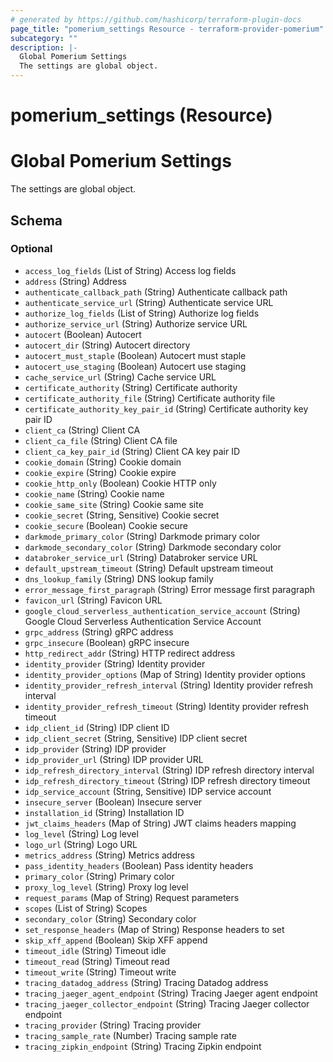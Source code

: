 ```yaml
---
# generated by https://github.com/hashicorp/terraform-plugin-docs
page_title: "pomerium_settings Resource - terraform-provider-pomerium"
subcategory: ""
description: |-
  Global Pomerium Settings
  The settings are global object.
---
```


# pomerium_settings (Resource)

# Global Pomerium Settings

The settings are global object.



<!-- schema generated by tfplugindocs -->
## Schema

### Optional

- `access_log_fields` (List of String) Access log fields
- `address` (String) Address
- `authenticate_callback_path` (String) Authenticate callback path
- `authenticate_service_url` (String) Authenticate service URL
- `authorize_log_fields` (List of String) Authorize log fields
- `authorize_service_url` (String) Authorize service URL
- `autocert` (Boolean) Autocert
- `autocert_dir` (String) Autocert directory
- `autocert_must_staple` (Boolean) Autocert must staple
- `autocert_use_staging` (Boolean) Autocert use staging
- `cache_service_url` (String) Cache service URL
- `certificate_authority` (String) Certificate authority
- `certificate_authority_file` (String) Certificate authority file
- `certificate_authority_key_pair_id` (String) Certificate authority key pair ID
- `client_ca` (String) Client CA
- `client_ca_file` (String) Client CA file
- `client_ca_key_pair_id` (String) Client CA key pair ID
- `cookie_domain` (String) Cookie domain
- `cookie_expire` (String) Cookie expire
- `cookie_http_only` (Boolean) Cookie HTTP only
- `cookie_name` (String) Cookie name
- `cookie_same_site` (String) Cookie same site
- `cookie_secret` (String, Sensitive) Cookie secret
- `cookie_secure` (Boolean) Cookie secure
- `darkmode_primary_color` (String) Darkmode primary color
- `darkmode_secondary_color` (String) Darkmode secondary color
- `databroker_service_url` (String) Databroker service URL
- `default_upstream_timeout` (String) Default upstream timeout
- `dns_lookup_family` (String) DNS lookup family
- `error_message_first_paragraph` (String) Error message first paragraph
- `favicon_url` (String) Favicon URL
- `google_cloud_serverless_authentication_service_account` (String) Google Cloud Serverless Authentication Service Account
- `grpc_address` (String) gRPC address
- `grpc_insecure` (Boolean) gRPC insecure
- `http_redirect_addr` (String) HTTP redirect address
- `identity_provider` (String) Identity provider
- `identity_provider_options` (Map of String) Identity provider options
- `identity_provider_refresh_interval` (String) Identity provider refresh interval
- `identity_provider_refresh_timeout` (String) Identity provider refresh timeout
- `idp_client_id` (String) IDP client ID
- `idp_client_secret` (String, Sensitive) IDP client secret
- `idp_provider` (String) IDP provider
- `idp_provider_url` (String) IDP provider URL
- `idp_refresh_directory_interval` (String) IDP refresh directory interval
- `idp_refresh_directory_timeout` (String) IDP refresh directory timeout
- `idp_service_account` (String, Sensitive) IDP service account
- `insecure_server` (Boolean) Insecure server
- `installation_id` (String) Installation ID
- `jwt_claims_headers` (Map of String) JWT claims headers mapping
- `log_level` (String) Log level
- `logo_url` (String) Logo URL
- `metrics_address` (String) Metrics address
- `pass_identity_headers` (Boolean) Pass identity headers
- `primary_color` (String) Primary color
- `proxy_log_level` (String) Proxy log level
- `request_params` (Map of String) Request parameters
- `scopes` (List of String) Scopes
- `secondary_color` (String) Secondary color
- `set_response_headers` (Map of String) Response headers to set
- `skip_xff_append` (Boolean) Skip XFF append
- `timeout_idle` (String) Timeout idle
- `timeout_read` (String) Timeout read
- `timeout_write` (String) Timeout write
- `tracing_datadog_address` (String) Tracing Datadog address
- `tracing_jaeger_agent_endpoint` (String) Tracing Jaeger agent endpoint
- `tracing_jaeger_collector_endpoint` (String) Tracing Jaeger collector endpoint
- `tracing_provider` (String) Tracing provider
- `tracing_sample_rate` (Number) Tracing sample rate
- `tracing_zipkin_endpoint` (String) Tracing Zipkin endpoint
